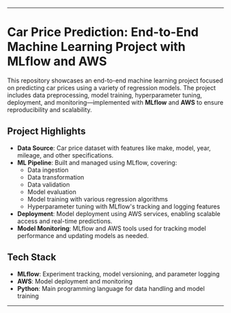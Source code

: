 ---

# Car Price Prediction: End-to-End Machine Learning Project with MLflow and AWS

This repository showcases an end-to-end machine learning project focused on predicting car prices using a variety of regression models. The project includes data preprocessing, model training, hyperparameter tuning, deployment, and monitoring—implemented with **MLflow** and **AWS** to ensure reproducibility and scalability.

## Project Highlights

- **Data Source**: Car price dataset with features like make, model, year, mileage, and other specifications.
- **ML Pipeline**: Built and managed using MLflow, covering:
  - Data ingestion
  - Data transformation
  - Data validation
  - Model evaluation
  - Model training with various regression algorithms
  - Hyperparameter tuning with MLflow's tracking and logging features
- **Deployment**: Model deployment using AWS services, enabling scalable access and real-time predictions.
- **Model Monitoring**: MLflow and AWS tools used for tracking model performance and updating models as needed.

## Tech Stack

- **MLflow**: Experiment tracking, model versioning, and parameter logging
- **AWS**: Model deployment and monitoring
- **Python**: Main programming language for data handling and model training

---